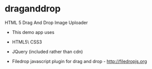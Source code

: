 # draganddrop

HTML 5 Drag And Drop Image Uploader

- This demo app uses

- HTML5\ CSS3

- JQuery (included rather than cdn)

- Filedrop javascript plugin for drag and drop - http://filedropjs.org

